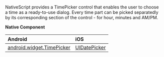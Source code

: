 NativeScript provides a TimePicker control that enables the user to choose a time as a ready-to-use dialog. Every time part can be picked separatedly by its corresponding section of the control - for hour, minutes and AM/PM.

**Native Component**

| Android                | iOS      |
|:-----------------------|:---------|
| [android.widget.TimePicker](http://developer.android.com/reference/android/widget/TimePicker.html) | [UIDatePicker](https://developer.apple.com/library/ios/documentation/UIKit/Reference/UIDatePicker_Class/index.html) | 